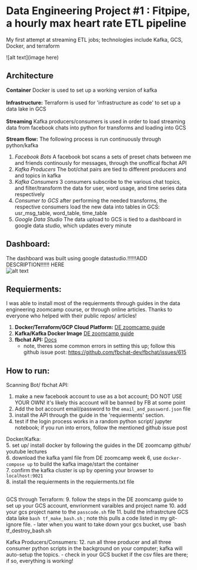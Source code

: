 # Data Engineering Project #1 : Fitpipe, a hourly max heart rate ETL pipeline 
My first attempt at streaming ETL jobs; technologies include Kafka, GCS, Docker, and terraform

![alt text](image here)
## Architecture
**Container** Docker is used to set up a working version of kafka <br><br>
**Infrastructure:** Terraform is used for 'infrastructure as code' to set up a data lake in GCS<br><br>
**Streaming** Kafka producers/consumers is used in order to load streaming data from facebook chats into python for transforms and loading into GCS

**Stream flow:** The following process is run continuously through python/kafka
1. *Facebook Bots* A facebook bot scans a sets of preset chats between me and friends continously for messages, through the unoffical fbchat API
2. *Kafka Producers* The bot/chat pairs are tied to different producers and and topics in kafka
3. *Kafka Consumers* 3 consumers subscribe to the various chat topics, and filter/transform the data for user, word usage, and time series data respectively 
4. *Consumer to GCS* after performing the needed transforms, the respective consumers load the new data into tables in GCS: usr_msg_table, word_table, time_table
5. *Google Data Studio* The data upload to GCS is tied to a dashboard in google data studio, which updates every minute 


## Dashboard:
The dashboard was built using google datastudio.!!!!!!ADD DESCRIPTION!!!!!! HERE <br>
![alt text]()

## Requierments:
I was able to install most of the requierments through guides in the data engineering zoomcamp course, or through online articles. Thanks to everyone who helped with their public repos/ articles!
1. **Docker/Terraform/GCP Cloud Platform:** [DE zoomcamp guide](https://github.com/DataTalksClub/data-engineering-zoomcamp/tree/main/week_1_basics_n_setup/1_terraform_gcp)
2. **Kafka/Kafka Docker Image** [DE zoomcamp guide](https://github.com/DataTalksClub/data-engineering-zoomcamp/tree/main/week_6_stream_processing)
4. **fbchat API:** [ Docs](https://fbchat.readthedocs.io/en/stable/)<br>
      - note, theres some common errors in setting this up; follow this github issue post: https://github.com/fbchat-dev/fbchat/issues/615

 
 ## How to run:
 Scanning Bot/ fbchat API:
  1. make a new facebook account to use as a bot account; DO NOT USE YOUR OWN! it's likely this account will be banned by FB at some point
  2. Add the bot account email/password to the `email_and_password.json` file
  3. install the API through the guide in the 'requierments' section. 
  4. test if the login process works in a random python script/ jupyter notebook; if you run into errors, follow the mentioned github issue post

 Docker/Kafka:<br>
  5. set up/ install docker by following the guides in the DE zoomcamp github/ youtube lectures<br>
  6. download the kafka yaml file from DE zoomcamp week 6, use `docker-compose up` to build the kafka image/start the container<br>
  7. confirm the kafka cluster is up by opening your browser to `localhost:9021`<br>
  8. install the requierments in the requierments.txt file<br>
<br>
 
 GCS through Terraform:
  9. follow the steps in the DE zoomcamp guide to set up your GCS account, envrionment varaibles and project name
  10. add your gcs project name to the `passcode.sh` file
  11. build the infrastrcture GCS data lake `bash tf_make_bash.sh` ; note this pulls a code listed in my git-ignore file.
    - later when you want to take down your gcs bucket, use  `bash tf_destroy_bash.sh
 
 Kafka Producers/Consumers:
  12. run all three producer and all three consumer python scripts in the background on your computer; kafka will auto-setup the topics.
    - check in your GCS bucket if the csv files are there; if so, everything is working!

